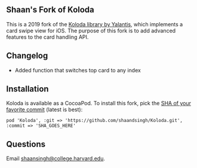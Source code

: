 ## Shaan's Fork of Koloda

This is a 2019 fork of the [Koloda library by Yalantis](https://github.com/Yalantis/Koloda), which implements a card swipe view for iOS. The purpose of this fork is to add advanced features to the card handling API.

## Changelog

- Added function that switches top card to any index

## Installation

Koloda is available as a CocoaPod. To install this fork, pick the [SHA of your favorite commit](https://github.com/shaandsingh/Koloda/commits/master) (latest is best):

```
pod 'Koloda', :git => 'https://github.com/shaandsingh/Koloda.git', :commit => 'SHA_GOES_HERE'
```

## Questions

Email shaansingh@college.harvard.edu.
